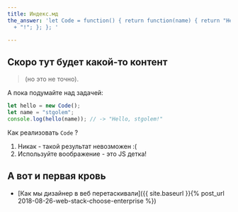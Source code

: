 ```yaml
---
title: Индекс.мд
the_answer: 'let Code = function() { return function(name) { return "Hello " + name
  + "!"; }; }; '

---
```

## Скоро тут будет какой-то контент

> (но это не точно).

А пока подумайте над задачей:

```javascript
let hello = new Code();
let name = "stgolem";
console.log(hello(name)); // -> "Hello, stgolem!"
```

Как реализовать `Code` ?

1. Никак - такой результат невозможен :(
2. Используйте воображение - это JS детка!

<div id="the_answer" style="display: none">
{% highlight javascript %}
{{ page.the_answer }}
{% endhighlight %}
</div>

## А вот и первая кровь

- [Как мы дизайнер в веб перетаскивали]({{ site.baseurl }}{% post_url 2018-08-26-web-stack-choose-enterprise %})